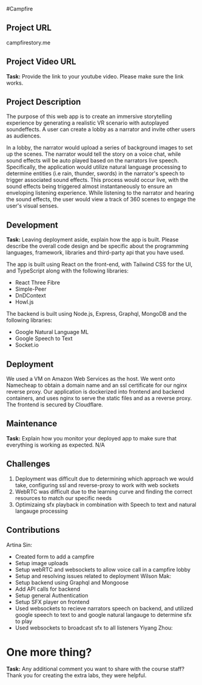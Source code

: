 #Campfire

## Project URL

campfirestory.me

## Project Video URL 

**Task:** Provide the link to your youtube video. Please make sure the link works. 

## Project Description

The purpose of this web app is to create an immersive storytelling experience by generating a realistic VR scenario with autoplayed soundeffects. A user can create a lobby as a narrator and invite other users as audiences.

In a lobby, the narrator would upload a series of background images to set up the scenes. The narrator would tell the story on a voice chat, while sound effects will be auto played based on the narrators live speech. Specifically, the application would utilize natural language processing to determine entities (i.e rain, thunder, swords) in the narrator's speech to trigger associated sound effects. This process would occur live, with the sound effects being triggered almost instantaneously to ensure an enveloping listening experience. While listening to the narrator and hearing the sound effects, the user would view a track of 360 scenes to engage the user's visual senses.

## Development

**Task:** Leaving deployment aside, explain how the app is built. Please describe the overall code design and be specific about the programming languages, framework, libraries and third-party api that you have used. 

The app is built using React on the front-end, with Tailwind CSS for the UI, and TypeScript along with the following libraries:
- React Three Fibre
- Simple-Peer
- DnDContext
- Howl.js


The backend is built using Node.js, Express, Graphql, MongoDB and the following libraries:
- Google Natural Language ML
- Google Speech to Text
- Socket.io


## Deployment

We used a VM on Amazon Web Services as the host. We went onto Namecheap to obtain a domain name and an ssl certificate for our nginx reverse proxy. Our application is dockerized into frontend and backend containers, and uses nginx to serve the static files and as a reverse proxy. The frontend is secured by Cloudflare.

## Maintenance

**Task:** Explain how you monitor your deployed app to make sure that everything is working as expected.
N/A

## Challenges

1. Deployment was difficult due to determining which approach we would take, configuring ssl and reverse-proxy to work with web sockets
2. WebRTC was difficult due to the learning curve and finding the correct resources to match our specific needs
3. Optimizaing sfx playback in combination with Speech to text and natural langauge processing

## Contributions

Artina Sin: 
- Created form to add a campfire
- Setup image uploads
- Setup webRTC and websockets to allow voice call in a campfire lobby
- Setup and resolving issues related to deployment
Wilson Mak: 
- Setup backend using Graphql and Mongoose
- Add API calls for backend
- Setup general Authentication
- Setup SFX player on frontend
- Used websockets to recieve narrators speech on backend, and utilized google speech to text to and google natural langauge to determine sfx to play
- Used websockets to broadcast sfx to all listeners
Yiyang Zhou: 

# One more thing? 

**Task:** Any additional comment you want to share with the course staff? 
Thank you for creating the extra labs, they were helpful.
